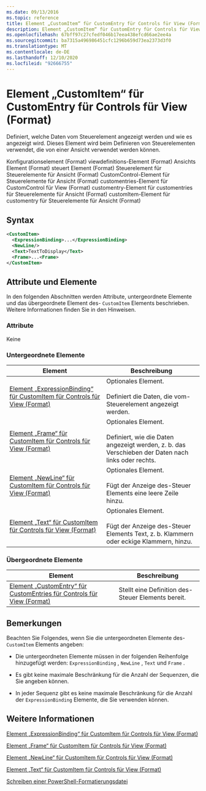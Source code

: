 ```yaml
---
ms.date: 09/13/2016
ms.topic: reference
title: Element „CustomItem“ für CustomEntry für Controls für View (Format)
description: Element „CustomItem“ für CustomEntry für Controls für View (Format)
ms.openlocfilehash: 67bff97c27cfedf046b17eea438efcd66ae2ee4a
ms.sourcegitcommit: ba7315a496986451cfc1296b659d73ea2373d3f0
ms.translationtype: MT
ms.contentlocale: de-DE
ms.lasthandoff: 12/10/2020
ms.locfileid: "92666755"
---
```

# <a name="customitem-element-for-customentry-for-controls-for-view-format"></a>Element „CustomItem“ für CustomEntry für Controls für View (Format)

Definiert, welche Daten vom Steuerelement angezeigt werden und wie es angezeigt wird. Dieses Element wird beim Definieren von Steuerelementen verwendet, die von einer Ansicht verwendet werden können.

Konfigurationselement (Format) viewdefinitions-Element (Format) Ansichts Element (Format) steuert Element (Format) Steuerelement für Steuerelemente für Ansicht (Format) CustomControl-Element für Steuerelemente für Ansicht (Format) customentries-Element für CustomControl für View (Format) customentry-Element für customentries für Steuerelemente für Ansicht (Format) customItem-Element für customentry für Steuerelemente für Ansicht (Format)

## <a name="syntax"></a>Syntax

```xml
<CustomItem>
  <ExpressionBinding>...</ExpressionBinding>
  <NewLine/>
  <Text>TextToDisplay</Text>
  <Frame>...<Frame>
</CustomItem>
```

## <a name="attributes-and-elements"></a>Attribute und Elemente

In den folgenden Abschnitten werden Attribute, untergeordnete Elemente und das übergeordnete Element des- `CustomItem` Elements beschrieben. Weitere Informationen finden Sie in den Hinweisen.

### <a name="attributes"></a>Attribute

Keine

### <a name="child-elements"></a>Untergeordnete Elemente

|Element|Beschreibung|
|-------------|-----------------|
|[Element „ExpressionBinding“ für CustomItem für Controls für View (Format)](./expressionbinding-element-for-customitem-for-controls-for-view-format.md)|Optionales Element.<br /><br /> Definiert die Daten, die vom-Steuerelement angezeigt werden.|
|[Element „Frame“ für CustomItem für Controls für View (Format)](./frame-element-for-customitem-for-controls-for-view-format.md)|Optionales Element.<br /><br /> Definiert, wie die Daten angezeigt werden, z. b. das Verschieben der Daten nach links oder rechts.|
|[Element „NewLine“ für CustomItem für Controls für View (Format)](./newline-element-for-customitem-for-controls-for-view-format.md)|Optionales Element.<br /><br /> Fügt der Anzeige des-Steuer Elements eine leere Zeile hinzu.|
|[Element „Text“ für CustomItem für Controls für View (Format)](./text-element-for-customitem-for-controls-for-view-format.md)|Optionales Element.<br /><br /> Fügt der Anzeige des-Steuer Elements Text, z. b. Klammern oder eckige Klammern, hinzu.|

### <a name="parent-elements"></a>Übergeordnete Elemente

|Element|Beschreibung|
|-------------|-----------------|
|[Element „CustomEntry“ für CustomEntries für Controls für View (Format)](./customentry-element-for-customentries-for-controls-for-view-format.md)|Stellt eine Definition des-Steuer Elements bereit.|

## <a name="remarks"></a>Bemerkungen

Beachten Sie Folgendes, wenn Sie die untergeordneten Elemente des- `CustomItem` Elements angeben:

- Die untergeordneten Elemente müssen in der folgenden Reihenfolge hinzugefügt werden: `ExpressionBinding` , `NewLine` , `Text` und `Frame` .

- Es gibt keine maximale Beschränkung für die Anzahl der Sequenzen, die Sie angeben können.

- In jeder Sequenz gibt es keine maximale Beschränkung für die Anzahl der `ExpressionBinding` Elemente, die Sie verwenden können.

## <a name="see-also"></a>Weitere Informationen

[Element „ExpressionBinding“ für CustomItem für Controls für View (Format)](./expressionbinding-element-for-customitem-for-controls-for-view-format.md)

[Element „Frame“ für CustomItem für Controls für View (Format)](./frame-element-for-customitem-for-controls-for-view-format.md)

[Element „NewLine“ für CustomItem für Controls für View (Format)](./newline-element-for-customitem-for-controls-for-view-format.md)

[Element „Text“ für CustomItem für Controls für View (Format)](./text-element-for-customitem-for-controls-for-view-format.md)

[Schreiben einer PowerShell-Formatierungsdatei](./writing-a-powershell-formatting-file.md)
